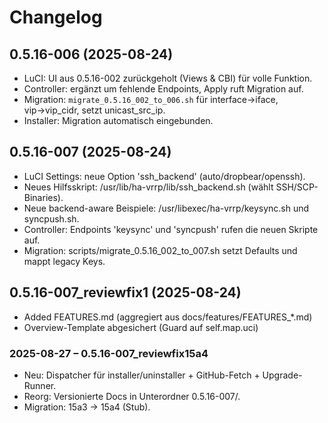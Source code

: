 # Changelog

## 0.5.16-006 (2025-08-24)
- LuCI: UI aus 0.5.16-002 zurückgeholt (Views & CBI) für volle Funktion.
- Controller: ergänzt um fehlende Endpoints, Apply ruft Migration auf.
- Migration: `migrate_0.5.16_002_to_006.sh` für interface→iface, vip→vip_cidr, setzt unicast_src_ip.
- Installer: Migration automatisch eingebunden.

## 0.5.16-007 (2025-08-24)
- LuCI Settings: neue Option 'ssh_backend' (auto/dropbear/openssh).
- Neues Hilfsskript: /usr/lib/ha-vrrp/lib/ssh_backend.sh (wählt SSH/SCP-Binaries).
- Neue backend-aware Beispiele: /usr/libexec/ha-vrrp/keysync.sh und syncpush.sh.
- Controller: Endpoints 'keysync' und 'syncpush' rufen die neuen Skripte auf.
- Migration: scripts/migrate_0.5.16_002_to_007.sh setzt Defaults und mappt legacy Keys.


## 0.5.16-007_reviewfix1 (2025-08-24)
- Added FEATURES.md (aggregiert aus docs/features/FEATURES_*.md)
- Overview-Template abgesichert (Guard auf self.map.uci)

### 2025-08-27 – 0.5.16-007_reviewfix15a4
- Neu: Dispatcher für installer/uninstaller + GitHub-Fetch + Upgrade-Runner.
- Reorg: Versionierte Docs in Unterordner 0.5.16-007/.
- Migration: 15a3 → 15a4 (Stub).
